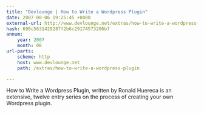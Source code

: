 ```yaml
---
title: "Devlounge | How to Write a Wordpress Plugin"
date: 2007-08-06 19:25:45 +0000
external-url: http://www.devlounge.net/extras/how-to-write-a-wordpress-plugin
hash: 698c5631429287f2b6c29174573206b7
annum:
    year: 2007
    month: 08
url-parts:
    scheme: http
    host: www.devlounge.net
    path: /extras/how-to-write-a-wordpress-plugin

---
```


How to Write a Wordpress Plugin, written by Ronald Huereca is an extensive, twelve entry series on the process of creating your own Wordpress plugin.
